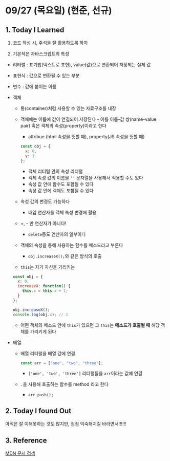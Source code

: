 # 09/27 (목요일) (현준, 선규)

## 1. Today I Learned

1. 코드 작성 시, 주석을 잘 활용하도록 하자

2. 기본적은 자바스크립트의 특성

- 리터럴 : 표기법(텍스트로 표현), value(값)으로 변환되어 저장되는 실제 값

- 표현식 : 값으로 변환될 수 있는 부분

- 변수 : 값에 붙이는 이름

- 객체

  - 통(container)처럼 사용할 수 있는 자료구조를 내장
  - 객체에는 이름에 값이 연결되어 저장된다 - 이를 이름-값 쌍(name-value pair) 혹은 객체의 속성(property)이라고 한다

    - attribue (html 속성을 뜻할 때), property(JS 속성을 뜻할 때)

    ```js
    const obj = {
      x: 0,
      y: 1
    };
    ```

    - 객체 리터럴 안의 속성 리터럴
    - 객체 속성 값의 이름을 `''` 문자열을 사용해서 적용할 수도 있다
    - 속성 값 안에 함수도 포함될 수 있다
    - 속성 값 안에 객체도 포함될 수 있다

  - 속성 값의 변경도 가능하다

    - 대입 연산자를 객체 속성 변경에 활용

  - +, - 만 연산자가 아니다!

    - `delete`등도 연산자의 일부이다

  - 객체의 속성을 통해 사용하는 함수를 메소드라고 부른다

    - `obj.increaseX();`와 같은 방식의 호출

  - `this`는 자기 자신을 가리키는

  ```js
  const obj = {
    x: 0,
    increaseX: function() {
      this.x = this.x + 1;
    }
  };

  obj.increaseX();
  console.log(obj.x); // 1
  ```

  - 어떤 객체의 메소드 안에 `this`가 있으면 그 `this`는 **메소드가 호출될 때** 해당 객체를 가리키게 된다

- 배열

  - 배열 리터럴을 배열 값에 연결

    ```js
    const arr = ["one", "two", "three"];
    ```

    - `['one', 'two', 'three']` 리터럴들을 `arr`이라는 값에 연결

  - `.`을 사용해 호출하는 함수를 method 라고 한다
    - `arr.push();`

## 2. Today I found Out

아직은 잘 이해못하는 것도 많지만, 점점 익숙해지길 바라면서!!!!!!

## 3. Reference

[MDN 문서 검색](https://devdocs.io/)
